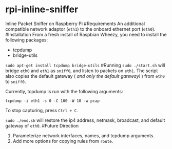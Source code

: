 rpi-inline-sniffer
==================

Inline Packet Sniffer on Raspberry Pi
#Requirements
An additional compatible network adaptor (`eth1`) to the onboard ethernet port (`eth0`).
#Installation
From a fresh install of Raspbian Wheezy, you need to install the following packages:

* tcpdump
* bridge-utils

`sudo apt-get install tcpdump bridge-utils`
#Running
`sudo ./start.sh` will bridge `eth0` and `eth1` as `sniff0`, and listen to packets on `eth1`. The script also copies the default gateway ( *and only the default gateway!* ) from `eth0` to `sniff0`.

Currently, tcpdump is run with the following arguments:

`tcpdump -i eth1 -s 0 -C 100 -W 10 -w pcap`

To stop capturing, press `Ctrl + C`.

`sudo ./end.sh` will restore the ip4 address, netmask, broadcast, and default gateway of `eth0`.
#Future Direction
1. Parameterize network interfaces, names, and tcpdump arguments.
2. Add more options for copying rules from `route`.
